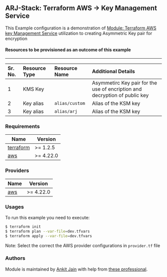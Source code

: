 ## ARJ-Stack: Terraform AWS -> Key Management Service

This Example configuration is a demonstration of [Module: Terraform AWS key Management Service](https://github.com/ankit-jn/terraform-aws-kms) utilization to creating Asymmetric Key pair for encryption

#### Resources to be provisioned as an outcome of this example
---

| Sr. No. | Resource Type | Resource Name | Additional Details |
|:------|:------|:------|:------|
| 1 | KMS Key |  | Asymmetirc Key pair for the use of encription and decryption of public key |
| 2 | Key alias | `alias/custom` | Alias of the KSM key |
| 3 | Key alias | `alias/arj` | Alias of the KSM key |


### Requirements

| Name | Version |
|------|---------|
| <a name="requirement_terraform"></a> [terraform](#requirement\_terraform) | >= 1.2.5 |
| <a name="requirement_aws"></a> [aws](#requirement\_aws) | >= 4.22.0 |

### Providers

| Name | Version |
|------|---------|
| <a name="provider_aws"></a> [aws](#provider\_aws) | >= 4.22.0 |

### Usages

To run this example you need to execute:

```bash
$ terraform init
$ terraform plan --var-file=dev.tfvars
$ terraform apply --var-file=dev.tfvars
```

Note: Select the correct the AWS provider configurations in `provider.tf` file

### Authors

Module is maintained by [Ankit Jain](https://github.com/ankit-jn) with help from [these professional](https://github.com/ankit-jn/terraform-aws-examples/graphs/contributors).